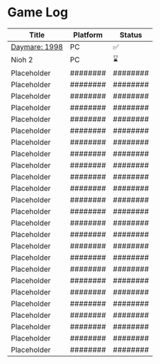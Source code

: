# Game Log



| Title       | Platform | Status   |
| ----------- | -------- | -------- |
| [Daymare: 1998](https://github.com/EaterOfSleep/GameLog/tree/main/Daymare%201998/Gallery) | PC | ✅ |
| Nioh 2 | PC | ⌛ |
| Placeholder | ######## | ######## |
| Placeholder | ######## | ######## |
| Placeholder | ######## | ######## |
| Placeholder | ######## | ######## |
| Placeholder | ######## | ######## |
| Placeholder | ######## | ######## |
| Placeholder | ######## | ######## |
| Placeholder | ######## | ######## |
| Placeholder | ######## | ######## |
| Placeholder | ######## | ######## |
| Placeholder | ######## | ######## |
| Placeholder | ######## | ######## |
| Placeholder | ######## | ######## |
| Placeholder | ######## | ######## |
| Placeholder | ######## | ######## |
| Placeholder | ######## | ######## |
| Placeholder | ######## | ######## |
| Placeholder | ######## | ######## |
| Placeholder | ######## | ######## |
| Placeholder | ######## | ######## |
| Placeholder | ######## | ######## |
| Placeholder | ######## | ######## |
| Placeholder | ######## | ######## |
| Placeholder | ######## | ######## |
| Placeholder | ######## | ######## |
